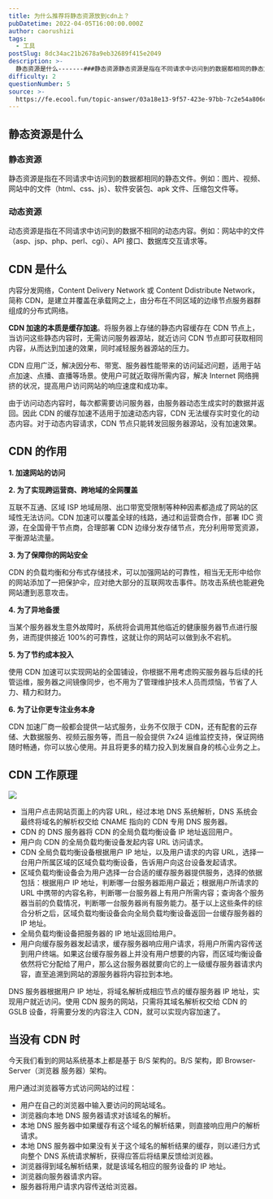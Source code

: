 ```yaml
---
title: 为什么推荐将静态资源放到cdn上？
pubDatetime: 2022-04-05T16:00:00.000Z
author: caorushizi
tags:
  - 工具
postSlug: 8dc34ac21b2678a9eb32689f415e2049
description: >-
  静态资源是什么-------###静态资源静态资源是指在不同请求中访问到的数据都相同的静态文件。例如：图片、视频、网站中的文件（html、css、js）、软件安装包、apk文件、压缩包文件等。###动
difficulty: 2
questionNumber: 5
source: >-
  https://fe.ecool.fun/topic-answer/03a18e13-9f57-423e-97bb-7c2e54a806cb?orderBy=updateTime&order=desc&tagId=29
---
```


## 静态资源是什么

### 静态资源

静态资源是指在不同请求中访问到的数据都相同的静态文件。例如：图片、视频、网站中的文件（html、css、js）、软件安装包、apk 文件、压缩包文件等。

### 动态资源

动态资源是指在不同请求中访问到的数据不相同的动态内容。例如：网站中的文件（asp、jsp、php、perl、cgi）、API 接口、数据库交互请求等。

## CDN 是什么

内容分发网络，Content Delivery Network 或 Content Ddistribute Network，简称 CDN，是建立并覆盖在承载网之上，由分布在不同区域的边缘节点服务器群组成的分布式网络。

**CDN 加速的本质是缓存加速**。将服务器上存储的静态内容缓存在 CDN 节点上，当访问这些静态内容时，无需访问服务器源站，就近访问 CDN 节点即可获取相同内容，从而达到加速的效果，同时减轻服务器源站的压力。

CDN 应用广泛，解决因分布、带宽、服务器性能带来的访问延迟问题，适用于站点加速、点播、直播等场景。使用户可就近取得所需内容，解决 Internet 网络拥挤的状况，提高用户访问网站的响应速度和成功率。

由于访问动态内容时，每次都需要访问服务器，由服务器动态生成实时的数据并返回。因此 CDN 的缓存加速不适用于加速动态内容，CDN 无法缓存实时变化的动态内容。对于动态内容请求，CDN 节点只能转发回服务器源站，没有加速效果。

## CDN 的作用

**1\. 加速网站的访问**

**2\. 为了实现跨运营商、跨地域的全网覆盖**

互联不互通、区域 ISP 地域局限、出口带宽受限制等种种因素都造成了网站的区域性无法访问。CDN 加速可以覆盖全球的线路，通过和运营商合作，部署 IDC 资源，在全国骨干节点商，合理部署 CDN 边缘分发存储节点，充分利用带宽资源，平衡源站流量。

**3\. 为了保障你的网站安全**

CDN 的负载均衡和分布式存储技术，可以加强网站的可靠性，相当无无形中给你的网站添加了一把保护伞，应对绝大部分的互联网攻击事件。防攻击系统也能避免网站遭到恶意攻击。

**4\. 为了异地备援**

当某个服务器发生意外故障时，系统将会调用其他临近的健康服务器节点进行服务，进而提供接近 100%的可靠性，这就让你的网站可以做到永不宕机。

**5\. 为了节约成本投入**

使用 CDN 加速可以实现网站的全国铺设，你根据不用考虑购买服务器与后续的托管运维，服务器之间镜像同步，也不用为了管理维护技术人员而烦恼，节省了人力、精力和财力。

**6\. 为了让你更专注业务本身**

CDN 加速厂商一般都会提供一站式服务，业务不仅限于 CDN，还有配套的云存储、大数据服务、视频云服务等，而且一般会提供 7x24 运维监控支持，保证网络随时畅通，你可以放心使用。并且将更多的精力投入到发展自身的核心业务之上。

## CDN 工作原理

![](https://p9-juejin.byteimg.com/tos-cn-i-k3u1fbpfcp/f8402497bd0349aaac7825a2335eb72b~tplv-k3u1fbpfcp-watermark.image)

- 当用户点击网站页面上的内容 URL，经过本地 DNS 系统解析，DNS 系统会最终将域名的解析权交给 CNAME 指向的 CDN 专用 DNS 服务器。
- CDN 的 DNS 服务器将 CDN 的全局负载均衡设备 IP 地址返回用户。
- 用户向 CDN 的全局负载均衡设备发起内容 URL 访问请求。
- CDN 全局负载均衡设备根据用户 IP 地址，以及用户请求的内容 URL，选择一台用户所属区域的区域负载均衡设备，告诉用户向这台设备发起请求。
- 区域负载均衡设备会为用户选择一台合适的缓存服务器提供服务，选择的依据包括：根据用户 IP 地址，判断哪一台服务器距用户最近；根据用户所请求的 URL 中携带的内容名称，判断哪一台服务器上有用户所需内容；查询各个服务器当前的负载情况，判断哪一台服务器尚有服务能力。基于以上这些条件的综合分析之后，区域负载均衡设备会向全局负载均衡设备返回一台缓存服务器的 IP 地址。
- 全局负载均衡设备把服务器的 IP 地址返回给用户。
- 用户向缓存服务器发起请求，缓存服务器响应用户请求，将用户所需内容传送到用户终端。如果这台缓存服务器上并没有用户想要的内容，而区域均衡设备依然将它分配给了用户，那么这台服务器就要向它的上一级缓存服务器请求内容，直至追溯到网站的源服务器将内容拉到本地。

DNS 服务器根据用户 IP 地址，将域名解析成相应节点的缓存服务器 IP 地址，实现用户就近访问。使用 CDN 服务的网站，只需将其域名解析权交给 CDN 的 GSLB 设备，将需要分发的内容注入 CDN，就可以实现内容加速了。

## 当没有 CDN 时

今天我们看到的网站系统基本上都是基于 B/S 架构的。B/S 架构，即 Browser-Server（浏览器 服务器）架构。

用户通过浏览器等方式访问网站的过程：

- 用户在自己的浏览器中输入要访问的网站域名。
- 浏览器向本地 DNS 服务器请求对该域名的解析。
- 本地 DNS 服务器中如果缓存有这个域名的解析结果，则直接响应用户的解析请求。
- 本地 DNS 服务器中如果没有关于这个域名的解析结果的缓存，则以递归方式向整个 DNS 系统请求解析，获得应答后将结果反馈给浏览器。
- 浏览器得到域名解析结果，就是该域名相应的服务设备的 IP 地址。
- 浏览器向服务器请求内容。
- 服务器将用户请求内容传送给浏览器。
